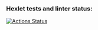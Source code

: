 ### Hexlet tests and linter status:
[![Actions Status](https://github.com/VladTyapko/java-project-lvl1/workflows/hexlet-check/badge.svg)](https://github.com/VladTyapko/java-project-lvl1/actions)